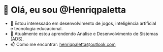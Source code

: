 # 👋 Olá, eu sou @Henriqpaletta
- 👀 Estou interessado em desenvolvimento de jogos, inteligência artificial e tecnologia educacional.
- 🌱 Atualmente estou aprendendo Análise e Desenvolvimento de Sistemas (ADS).
- 📫 Como me encontrar: henriqpaletta@outlook.com

<!---
Henriqpaletta/Henriqpaletta is a ✨ special ✨ repository because its `README.md` (this file) appears on your GitHub profile.
You can click the Preview link to take a look at your changes.
--->
